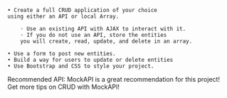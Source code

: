     • Create a full CRUD application of your choice 
    using either an API or local Array.
    
        ◦ Use an existing API with AJAX to interact with it. 
        ◦ If you do not use an API, store the entities 
        you will create, read, update, and delete in an array.
        
    • Use a form to post new entities.
    • Build a way for users to update or delete entities
    • Use Bootstrap and CSS to style your project.
    
    
Recommended API:
MockAPI is a great recommendation for this project!
Get more tips on CRUD with MockAPI!

